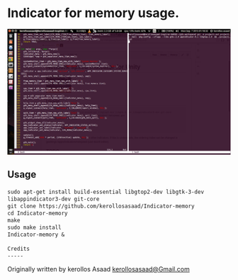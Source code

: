 Indicator for memory usage.
===========================

![](https://raw.githubusercontent.com/kerollosasaad/Indicator-memory/master/scr1.png)

Usage
-----

```
sudo apt-get install build-essential libgtop2-dev libgtk-3-dev libappindicator3-dev git-core
git clone https://github.com/kerollosasaad/Indicator-memory
cd Indicator-memory
make
sudo make install
Indicator-memory &

Credits
-----

```
Originally written by kerollos Asaad <kerollosasaad@Gmail.com>

